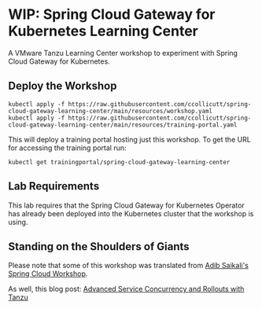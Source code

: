 # WIP: Spring Cloud Gateway for Kubernetes Learning Center

A VMware Tanzu Learning Center workshop to experiment with Spring Cloud Gateway for Kubernetes.

## Deploy the Workshop

```
kubectl apply -f https://raw.githubusercontent.com/ccollicutt/spring-cloud-gateway-learning-center/main/resources/workshop.yaml
kubectl apply -f https://raw.githubusercontent.com/ccollicutt/spring-cloud-gateway-learning-center/main/resources/training-portal.yaml
```

This will deploy a training portal hosting just this workshop. To get the
URL for accessing the training portal run:

```
kubectl get trainingportal/spring-cloud-gateway-learning-center
```

## Lab Requirements

This lab requires that the Spring Cloud Gateway for Kubernetes Operator has already been deployed into the Kubernetes cluster that the workshop is using.

## Standing on the Shoulders of Giants

Please note that some of this workshop was translated from [Adib Saikali's Spring Cloud Workshop](https://github.com/asaikali/spring-one-2021-gateway-for-k8s-workshop).

As well, this blog post: [Advanced Service Concurrency and Rollouts with Tanzu](https://tanzu.vmware.com/developer/blog/advanced-service-concurrency-and-rollouts-with-tanzu/)

